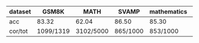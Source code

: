 |dataset|GSM8K|MATH|SVAMP|mathematics|ocw|aime24|amc23|carp_en|college_math|olympiadbench|
|--|--|--|--|--|--|--|--|--|--|--|
|acc|83.32|62.04|86.50|85.30|36.40|3.33|42.50|50.20|34.60|28.74|
|cor/tot|1099/1319|3102/5000|865/1000|853/1000|99/272|1/30|17/40|490/976|975/2818|194/675|
